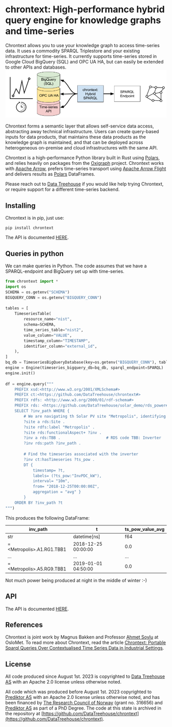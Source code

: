 # chrontext: High-performance hybrid query engine for knowledge graphs and time-series
Chrontext allows you to use your knowledge graph to access time-series data. It uses a commodity SPARQL Triplestore and your existing infrastructure for time-series.
It currently supports time-series stored in Google Cloud BigQuery (SQL) and OPC UA HA, but can easily be extended to other APIs and databases.
![Chrontext Architecture](doc/chrontext_arch.png)

Chrontext forms a semantic layer that allows self-service data access, abstracting away technical infrastructure. 
Users can create query-based inputs for data products, that maintains these data products as the knowledge graph is maintained, and that can be deployed across heterogeneous on-premise and cloud infrastructures with the same API. 

Chrontext is a high-performance Python library built in Rust using [Polars](https://www.pola.rs/), and relies heavily on packages from the [Oxigraph](https://github.com/oxigraph/oxigraph) project. 
Chrontext works with [Apache Arrow](https://arrow.apache.org/), prefers time-series transport using [Apache Arrow Flight](https://arrow.apache.org/docs/format/Flight.html) and delivers results as [Polars](https://www.pola.rs/) DataFrames.

Please reach out to [Data Treehouse](https://www.data-treehouse.com/contact-8) if you would like help trying Chrontext, or require support for a different time-series backend. 

## Installing
Chrontext is in pip, just use:
```shell
pip install chrontext
```
The API is documented [HERE](https://datatreehouse.github.io/chrontext/chrontext/chrontext.html). 

## Queries in python
We can make queries in Python. The code assumes that we have a SPARQL-endpoint and BigQuery set up with time-series.
```python
from chrontext import *
import os
SCHEMA = os.getenv("SCHEMA")
BIGQUERY_CONN = os.getenv("BIGQUERY_CONN")

tables = [
    TimeseriesTable(
        resource_name="nist",
        schema=SCHEMA,
        time_series_table="nist2",
        value_column="VALUE",
        timestamp_column="TIMESTAMP",
        identifier_column="external_id",
    ),
]
bq_db = TimeseriesBigQueryDatabase(key=os.getenv("BIGQUERY_CONN"), tables=tables)
engine = Engine(timeseries_bigquery_db=bq_db, sparql_endpoint=SPARQL)
engine.init()

df = engine.query("""
    PREFIX xsd:<http://www.w3.org/2001/XMLSchema#>
    PREFIX ct:<https://github.com/DataTreehouse/chrontext#>
    PREFIX rdfs: <http://www.w3.org/2000/01/rdf-schema#> 
    PREFIX rds: <https://github.com/DataTreehouse/solar_demo/rds_power#> 
    SELECT ?inv_path WHERE {
        # We are navigating th Solar PV site "Metropolis", identifying every inverter. 
        ?site a rds:Site .
        ?site rdfs:label "Metropolis" .
        ?site rds:functionalAspect+ ?inv .    
        ?inv a rds:TBB .                    # RDS code TBB: Inverter
        ?inv rds:path ?inv_path .
        
        # Find the timeseries associated with the inverter
        ?inv ct:hasTimeseries ?ts_pow .    
        DT {
            timestamp= ?t,
            labels= (?ts_pow:"InvPDC_kW"),
            interval= "10m",
            from= "2018-12-25T00:00:00Z",
            aggregation = "avg" }
        }
    ORDER BY ?inv_path ?t
""")
```

This produces the following DataFrame:

| inv_path                    | t                   | ts_pow_value_avg |
|-----------------------------| ---                 | ---              |
| str                         | datetime[ns]        | f64              |
| =\<Metropolis\>.A1.RG1.TBB1 | 2018-12-25 00:00:00 | 0.0              |
| …                           | …                   | …                |
| =\<Metropolis\>.A5.RG9.TBB1 | 2019-01-01 04:50:00 | 0.0              |

Not much power being produced at night in the middle of winter :-)

## API
The API is documented [HERE](https://datatreehouse.github.io/chrontext/chrontext/chrontext.html).

## References
Chrontext is joint work by Magnus Bakken and Professor [Ahmet Soylu](https://www.oslomet.no/om/ansatt/ahmetsoy/) at OsloMet.
To read more about Chrontext, read the article [Chrontext: Portable Sparql Queries Over Contextualised Time Series Data in Industrial Settings](https://www.sciencedirect.com/science/article/pii/S0957417423006516).

## License
All code produced since August 1st. 2023 is copyrighted to [Data Treehouse AS](https://www.data-treehouse.com/) with an Apache 2.0 license unless otherwise noted.

All code which was produced before August 1st. 2023 copyrighted to [Prediktor AS](https://www.prediktor.com/) with an Apache 2.0 license unless otherwise noted, and has been financed by [The Research Council of Norway](https://www.forskningsradet.no/en/) (grant no. 316656) and [Prediktor AS](https://www.prediktor.com/) as part of a PhD Degree. The code at this state is archived in the repository at [https://github.com/DataTreehouse/chrontext](https://github.com/DataTreehouse/chrontext).